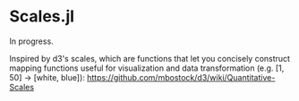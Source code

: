 Scales.jl
=========

In progress.

Inspired by d3's scales, which are functions that let you concisely construct mapping functions useful for visualization and data transformation (e.g. [1, 50] -> [white, blue]): https://github.com/mbostock/d3/wiki/Quantitative-Scales
